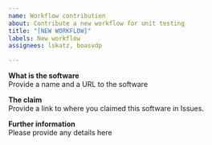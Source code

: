 ```yaml
---
name: Workflow contribution
about: Contribute a new workflow for unit testing
title: "[NEW WORKFLOW]"
labels: New workflow
assignees: lskatz, boasvdp

---
```


**What is the software**  
Provide a name and a URL to the software

**The claim**  
Provide a link to where you claimed this software in Issues.

**Further information**  
Please provide any details here
